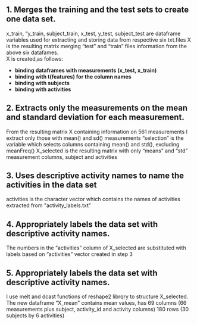 ## 1. Merges the training and the test sets to create one data set.
x_train, “y_train, subject_train, x_test, y_test, subject_test are dataframe variables used for extracting and storing data from respective six txt.files 
X is the resulting matrix merging “test” and “train” files information from the above six datafames.  
X is created,as follows:
* **binding dataframes with measurements (x_test, x_train)**
* **binding with t(features) for the column names**
* **binding with subjects**
* **binding with activities**

## 2. Extracts only the measurements on the mean and standard deviation for each measurement.
From the resulting matrix X containing information on 561 measurements I extract only those with mean() and sd() measurements
“selection” is the variable which selects columns containing mean() and std(), excluding meanFreq()
X_selected is the resulting matrix with only “means” and “std” measurement columns, subject and activities

## 3. Uses descriptive activity names to name the activities in the data set
activities is the character vector which contains the names of activities extracted from "activity_labels.txt"

## 4. Appropriately labels the data set with descriptive activity names.
The numbers in the “activities” column of X_selected are substituted with labels based on “activities” vector created in step 3

## 5. Appropriately labels the data set with descriptive activity names.
I use melt and dcast functions of reshape2 librqry to structure X_selected. The new dataframe “X_mean” contains mean values, has  69 columns (66 measurements plus subject, activity_id and activity columns) 180 rows (30 subjects by 6 activities)
